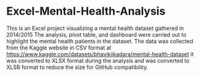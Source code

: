 # Excel-Mental-Health-Analysis
This is an Excel project visualizing a mental health dataset gathered in 2014/2015
The analysis, pivot table, and dashboard were carried out to highlight the mental health patients in the dataset.
The data was collected from the Kaggle website in CSV format at https://www.kaggle.com/datasets/bhavikjikadara/mental-health-dataset
it was converted to XLSX format during the analysis and was converted to XLSB format to reduce the size for GitHub compatibility.
